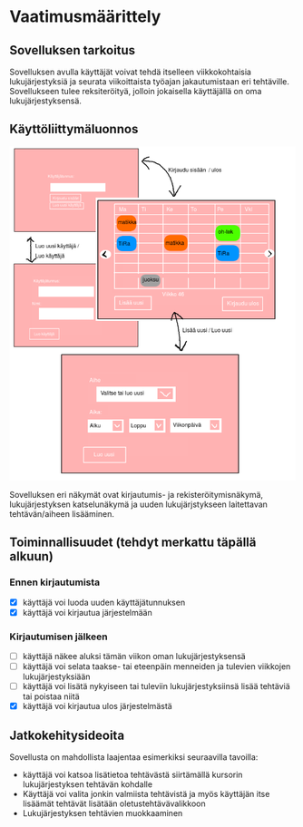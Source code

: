 # Vaatimusmäärittely

## Sovelluksen tarkoitus

Sovelluksen avulla käyttäjät voivat tehdä itselleen viikkokohtaisia lukujärjestyksiä ja seurata viikoittaista työajan jakautumistaan eri tehtäville. Sovellukseen tulee reksiteröityä, jolloin jokaisella käyttäjällä on oma lukujärjestyksensä.

## Käyttöliittymäluonnos

![kayttoliittyma_1](https://github.com/makitzei/ot-harjoitustyo2020/blob/master/dokumentaatio/kuvat/kl_luonnos_1.png)

Sovelluksen eri näkymät ovat kirjautumis- ja rekisteröitymisnäkymä, lukujärjestyksen katselunäkymä ja uuden lukujärjstykseen laitettavan tehtävän/aiheen lisääminen.

## Toiminnallisuudet (tehdyt merkattu täpällä alkuun)

### Ennen kirjautumista
- [x] käyttäjä voi luoda uuden käyttäjätunnuksen
- [x] käyttäjä voi kirjautua järjestelmään

### Kirjautumisen jälkeen
- [ ] käyttäjä näkee aluksi tämän viikon oman lukujärjestyksensä
- [ ] käyttäjä voi selata taakse- tai eteenpäin menneiden ja tulevien viikkojen lukujärjestyksiään
- [ ] käyttäjä voi lisätä nykyiseen tai tuleviin lukujärjestyksiinsä lisää tehtäviä tai poistaa niitä
- [x] käyttäjä voi kirjautua ulos järjestelmästä

## Jatkokehitysideoita

Sovellusta on mahdollista laajentaa esimerkiksi seuraavilla tavoilla:

* käyttäjä voi katsoa lisätietoa tehtävästä siirtämällä kursorin lukujärjestyksen tehtävän kohdalle
* Käyttäjä voi valita jonkin valmiista tehtävistä ja myös käyttäjän itse lisäämät tehtävät lisätään oletustehtävävalikkoon
* Lukujärjestyksen tehtävien muokkaaminen
